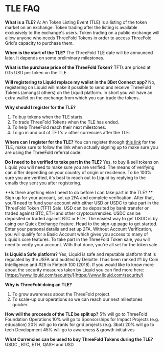 # TLE FAQ

**What is a TLE?**
A: An Token Listing Event (TLE) is a listing of the token market on an exchange. Token trading after the listing is available exclusively to the exchange's users. Token trading on a public exchange will allow anyone who needs ThreeFold Tokens in order to access ThreeFold Grid's capacity to purchase them.  

**When is the start of the TLE?**
The ThreeFold TLE date will be announced later. It depends on some preliminary milestones.  

**What is the purchase price of the ThreeFold Token?**
TFTs are priced at 0.15 USD per token on the TLE.

**Will registering to Liquid replace my wallet in the 3Bot Connect app?**
No, registering on Liquid will make it possible to send and receive ThreeFold Tokens (amongst others) on the Liquid platform. In short you will have an extra wallet on the exchange from which you can trade the tokens.

**Why should I register for the TLE?**
1. To buy tokens when the TLE starts.
2. To trade ThreeFold Tokens when the TLE has ended.
3. To help ThreeFold reach their next milestones.
4. To go in and out of TFT's > other currencies after the TLE.

**Where can I register for the TLE?**
You can register through [this link](https://www.liquid.com?affiliate=kmOSQysu714987) for the TLE, make sure to follow the link when actually signing up to make sure you are using the ThreeFold referral code.

**Do I need to be verified to take part in the TLE?**
Yes, to buy & sell tokens on Liquid you will need to make sure you are verified. The means of verifying can differ depending on your country of origin or residence. To be 100% sure you are verified, it's best to reach out to Liquid by replying to the emails they sent you after registering.

**Is there anything else I need to do before I can take part in the TLE? ** 
Sign up for your account, set up 2FA and complete verification. After that, you’ll need to fund your account with either USD or USDC to take part in the ThreeFold Token (TFT) Sale. USD can be deposited by bank transfer or traded against BTC, ETH and other cryptocurrencies. USDC can be deposited or traded against BTC or ETH. The easiest way to get USDC is by using our Quick Exchange feature. Head to the sign-up page to get started. Enter your personal details and set up 2FA. Without Account Verification, you will qualify for a Basic Account which gives you access to many of Liquid’s core features. To take part in the ThreeFold Token sale, you will need to verify your account. With that done, you’re all set for the token sale. 
 
**Is Liquid a Safe platform?**
Yes, Liquid is safe and reputable platform that is regulated by the JSFA and audited by Deloitte. I has been ranked #1 by Coin Intelligence and #29 in Fintech 100 (2018).  If you would like to know more about the security measures taken by Liquid you can find more here: [https://www.liquid.com/security/](https://www.liquid.com/security/)

**Why is ThreeFold doing an TLE?**
1. To grow awareness about the ThreeFold project.
2. To scale-up our operations so we can reach our next milestones quicker.

**How will the proceeds of the TLE be split up?** 
5% will go to ThreeFold Foundation Operations
10% will go to Sponsorships for Impact Projects (e.g. education) 
20% will go to rants for grid projects (e.g. 3bot)
20% will go to tech Development
45% will go to awareness & growth initiatives

**What Currencies can be used to buy ThreeFold Tokens during the TLE?**
USDC , BTC, ETH, QASH and USD

